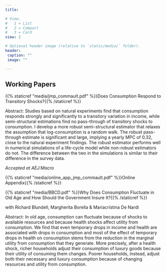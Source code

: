 ```yaml
---
title:

# View.
#   1 = List
#   2 = Compact
#   3 = Card
view: 2

# Optional header image (relative to `static/media/` folder).
header:
 caption: ""
 image: ""

---
```


## Working Papers

{{% staticref "media/jmp_commault.pdf" %}}Does Consumption Respond to Transitory Shocks?{{% /staticref %}}

Abstract: Studies based on natural experiments find that consumption responds strongly and significantly to a transitory variation in income, while semi-structural estimations find no pass-through of transitory shocks to consumption. I develop a more robust semi-structural estimator that relaxes the assumption that log-consumption is a random walk. The robust pass-through estimate is significant and large, implying a yearly MPC of 0.32, close to the natural experiment findings. The robust estimator performs well in numerical simulations of a life-cycle model while non-robust estimators do not. The difference between the two in the simulations is similar to their difference in the survey data.

_Accepted at AEJ:Macro_

{{% staticref "media/online_app_jmp_commault.pdf" %}}Online Appendix{{% /staticref %}}

{{% staticref "media/BBCD.pdf" %}}Why Does Consumption Fluctuate in Old Age and How Should the Government Insure It?{{% /staticref %}}

with Richard Blundell, Margherita Borella & Mariacristina De Nardi

Abstract: In old age, consumption can fluctuate because of shocks to available resources and because health shocks affect utility from consumption. We find that even temporary drops in income and health are associated with drops in consumption and most of the effect of temporary drops in health on consumption stems from the reduction in the marginal utility from consumption that they generate. More precisely, after a health shock, richer households adjust their consumption of luxury goods because their utility of consuming them changes. Poorer households, instead, adjust both their necessary and luxury consumption because of changing resources and utility from consumption.
